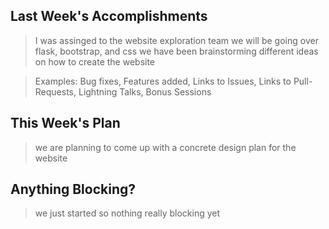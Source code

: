 ## Last Week's Accomplishments

> I was assinged to the website exploration team
> we will be going over flask, bootstrap, and css
> we have been brainstorming different ideas on how to create the website

> Examples:
> Bug fixes, Features added, Links to Issues, Links to Pull-Requests, Lightning Talks, Bonus Sessions

## This Week's Plan

> we are planning to come up with a concrete design plan for the website

## Anything Blocking?

> we just started so nothing really blocking yet


